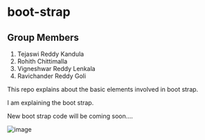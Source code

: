 # boot-strap
## Group Members

1. Tejaswi Reddy Kandula
2. Rohith Chittimalla
3. Vigneshwar Reddy Lenkala
4. Ravichander Reddy Goli

This repo explains about the basic elements involved in boot strap.

  
I am explaining the boot strap.

New boot strap code will be coming soon....

![image](https://github.com/Teju2404/boot-strap/blob/master/Group-image.jpeg)
